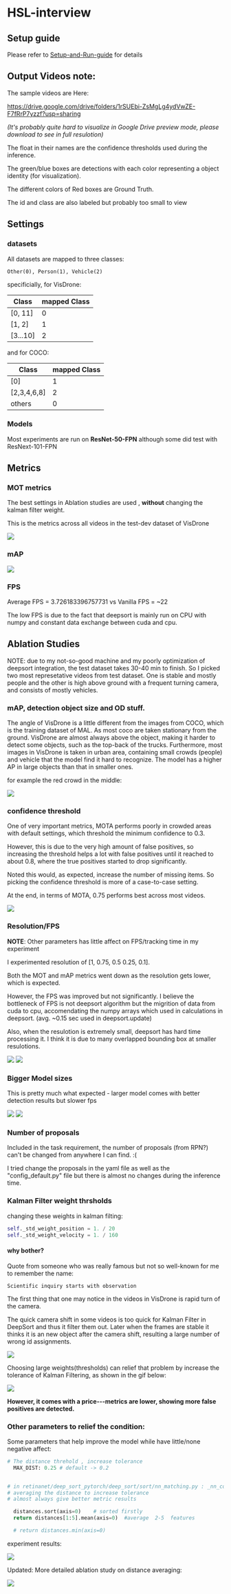 # HSL-interview

## Setup guide

Please refer to [Setup-and-Run-guide](./PVT/README.md) for details


## Output Videos note:

The sample videos are Here:


https://drive.google.com/drive/folders/1rSUEbi-ZsMgLg4ydVwZE-F7fRrP7yzzf?usp=sharing

_(It's probably quite hard to visualize in Google Drive preview mode, please download to see in full resulotion)_

The float in their names are the confidence thresholds used during the inference.

The green/blue boxes are detections with each color representing a object identity (for visualization).

The different colors of Red boxes are Ground Truth.

The id and class are also labeled but probably too small to view


## Settings

### datasets

All datasets are mapped to three classes:

```
Other(0), Person(1), Vehicle(2)
```

specificially, for VisDrone:

Class | mapped Class
--- | --- 
[0, 11] | 0 
[1, 2] | 1
[3...10] | 2


and for COCO:

Class | mapped Class
--- | --- 
[0] | 1
[2,3,4,6,8] | 2
others | 0

### Models

Most experiments are run on **ResNet-50-FPN** although some did test with ResNext-101-FPN


## Metrics

### MOT metrics

The best settings in Ablation studies are used , **without** changing the kalman filter weight. 


This is the metrics across all videos in the test-dev dataset of VisDrone


![](./docs/metric-results.png)

### mAP

![](./docs/mAP.png)


### FPS
Average FPS = 3.726183396757731
vs
Vanilla FPS = ~22

The low FPS is due to the fact that deepsort is mainly run on CPU with numpy and constant data exchange between cuda and cpu. 



## Ablation Studies

NOTE: due to my not-so-good machine and my poorly optimization of deepsort integration, the test dataset takes 30-40 min to finish. So I picked two most represetative videos from test dataset. One is stable and mostly people and the other is high above ground with a frequent turning camera, and consists of mostly vehicles.


### mAP, detection object size and OD stuff.

The angle of VisDrone is a little different from the images from COCO, which is the training dataset of MAL. As most coco are taken stationary from the ground. VisDrone are almost always above the object, making it harder to detect some objects, such as the top-back of the trucks. Furthermore, most images in VisDrone is taken in urban area, containing small crowds (people) and vehicle that the model find it hard to recognize. The model has a higher AP in large objects than that in smaller ones.

for example the red crowd in the middle:

![](./docs/mAP-example.jpg)




### confidence threshold

One of very important metrics, MOTA performs poorly in crowded areas with default settings, which threshold the minimum confidence to 0.3.

However, this is due to the very high amount of false positives, so increasing the threshold helps a lot with false positives until it reached to about 0.8, where the true positives started to drop significantly.

Noted this would, as expected, increase the number of missing items. So picking the confidence threshold is more of a case-to-case setting.

At the end, in terms of MOTA, 0.75 performs best across most videos.


![](./docs/conf-threshold.png)


### Resolution/FPS


**NOTE**: Other parameters has little affect on FPS/tracking time in my experiment

I experimented resolution of [1, 0.75, 0.5 0.25, 0.1]. 

Both the MOT and mAP metrics went down as the resolution gets lower, which is expected.

 However, the FPS was improved but not significantly. I believe the bottleneck of FPS is not deepsort algorithm but the migrition of data from cuda to cpu,  accomendating the numpy arrays which used in calculations in deepsort. (avg. ~0.15 sec used in deepsort.update)

 Also, when the resulotion is extremely small, deepsort has hard time processing it. I think it is due to many overlapped bounding box at smaller resulotions.

![](./docs/legend.png)
![](./docs/resulotions.png)


### Bigger Model sizes

This is pretty much what expected - larger model comes with better detection results but slower fps

![](./docs/legend.png)
![](./docs/X-101.png)

### Number of proposals

Included in the task requirement, the number of proposals (from RPN?) can't be changed from anywhere I can find. :(  
  
   I tried change the proposals in the yaml file as well as the "config_default.py" file but there is almost no changes during the inference time.


### Kalman Filter weight thrsholds

changing these weights in kalman filting:

```python
self._std_weight_position = 1. / 20
self._std_weight_velocity = 1. / 160
```

#### why bother?

Quote from someone who was really famous but not so well-known for me to remember the name:
```
Scientific inquiry starts with observation
```


The first thing that one may notice in the videos in VisDrone is rapid turn of the camera.

The quick camera shift in some videos is too quick for Kalman Filter in DeepSort and thus it filter them out. Later when the frames are stable it thinks it is an new object after the camera shift, resulting a large number of wrong id assignments.

![](./docs/cameraShift.gif)


Choosing large weights(thresholds) can relief that problem by increase the tolerance of Kalman Filtering, as shown in the gif below:


![](./docs/stable-ID.gif)

**However, it comes with a price---metrics are lower, showing more false positives are detected.**


### Other parameters to relief the condition:


Some parameters that help improve the model while have little/none negative affect:

```python
# The distance threhold , increase tolerance
  MAX_DIST: 0.25 # default -> 0.2


# in retinanet/deep_sort_pytorch/deep_sort/sort/nn_matching.py : _nn_cosine_distance ()
# averaging the distance to increase tolerance
# almost always give better metric results

  distances.sort(axis=0)    # sorted firstly
  return distances[1:5].mean(axis=0)  #average  2-5  features

  # return distances.min(axis=0)

```

experiment results:

![](./docs/num_DIST+weights.png)


Updated: More detailed ablation study on distance averaging:

![](./docs/distance.png)